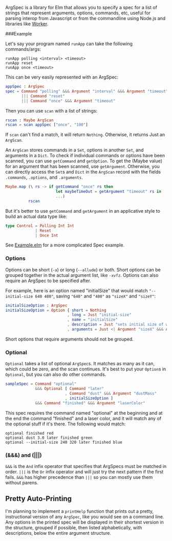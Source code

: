 
ArgSpec is a library for Elm that allows you to specify a spec for a
list of strings that represent arguments, options, commands, etc,
useful for parsing interop from Javascript or from the commandline
using Node.js and libraries like
[Worker](http://package.elm-lang.org/packages/lukewestby/worker/latest).

###Example

Let's say your program named `runApp` can take the following commands/args:

```
runApp polling <interval> <timeout>
runApp reset
runApp once <timeout>
```

This can be very easily represented with an ArgSpec:

```elm
appSpec : ArgSpec
spec = Command "polling" &&& Argument "interval" &&& Argument "timeout"
       ||| Command "reset"
       ||| Command "once" &&& Argument "timeout"
```

Then you can use `scan` with a list of strings:

```elm
rscan : Maybe ArgScan
rscan = scan appSpec ["once", "100"]
```

If `scan` can't find a match, it will return `Nothing`. Otherwise, it
returns Just an `ArgScan`.

An `ArgScan` stores commands in a `Set`, options in another `Set`, and arguments in
a `Dict`. To check if individual commands or options have been scanned, you can use
`getCommand` and `getOption`. To get the (Maybe value) for an argument that
has been scanned, use `getArgument`. Otherwise, you can directly 
access the `Set`s and `Dict` in the `ArgScan` record with the fields
`.commands`, `.options`, and `.arguments`.

```elm
Maybe.map (\ rs -> if getCommand "once" rs then
                      let maybeTimeOut = getArgument "timeout" rs in
                      ...)
          rscan
```
But it's better to use `getCommand` and `getArgument` in an
applicative style to build an actual data type like:

```elm
type Control = Polling Int Int
             | Reset
             | Once Int
```
See
[Example.elm](https://github.com/mpdairy/elm-argspec/blob/master/src/Example.elm)
for a more complicated Spec example.

### Options

Options can be short (`-a`) or long (`--allude`) or both. Short
options can be grouped together in the actual argument list, like
`-xvfz`. Options can also require an ArgSpec to be specified after.

For example, here is an option named "initialSize" that would match
`"--initial-size 640 480"`, saving `"640"` and `"480"` as `"sizeX"`
and `"sizeY"`:

```elm
initialSizeOption : ArgSpec
initialSizeOption = Option { short = Nothing
                           , long = Just "initial-size"
                           , name = "initialSize"
                           , description = Just "sets initial size of window"
                           , arguments = Just <| Argument "sizeX" &&& Argument "sizeY" }
```

Short options that require arguments should not be grouped.

### Optional

`Optional` takes a list of optional `ArgSpec`s. It matches as many as
it can, which could be zero, and the scan continues. It's best to put
your `Option`s in `Optional`, but you can also do other commands.

```elm
sampleSpec = Command "optional"
             &&& Optional [ Command "later"
                          , Command "dust" &&& Argument "dustMass"
                          , initialSizeOption ]
             &&& Command "finished" &&& Argument "laserColor"
```
This spec requires the command named "optional" at the beginning and
at the end the command "finished" and a laser color, and it will match
any of the optional stuff if it's there. The following would match:
```
optional finished red
optional dust 3.0 later finished green
optional --initial-size 240 320 later finished blue
```

### (&&&) and (|||)

`&&&` is the `And` infix operator that specifies that ArgSpecs must be matched
in order. `|||` is the `Or` infix operator and will just try the next
pattern if the first fails. `&&&` has higher precedence than `|||` so
you can mostly use them without parens.

## Pretty Auto-Printing

I'm planning to implement a `printHelp` function that prints out a
pretty, instructional version of any `ArgSpec`, like you would see on
a command line. Any options in the printed spec will be displayed in
their shortest version in the structure, grouped if possible, then
listed alphabetically, with descriptions, below the entire argument structure.
